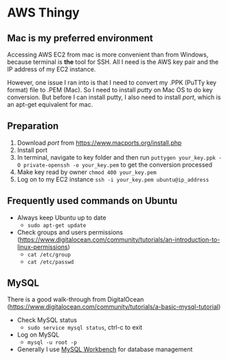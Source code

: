 AWS Thingy
================

Mac is my preferred environment
-------------------------------

Accessing AWS EC2 from mac is more convenient than from Windows, because terminal is **the** tool for SSH. All I need is the AWS key pair and the IP address of my EC2 instance.

However, one issue I ran into is that I need to convert my .PPK (PuTTy key format) file to .PEM (Mac). So I need to install *putty* on Mac OS to do key conversion. But before I can install putty, I also need to install *port*, which is an apt-get equivalent for mac.

Preparation
-----------

1.  Download *port* from <https://www.macports.org/install.php>
2.  Install port
3.  In terminal, navigate to key folder and then run `puttygen your_key.ppk -O private-openssh -o your_key.pem` to get the conversion processed
4.  Make key read by owner `chmod 400 your_key.pem`
5.  Log on to my EC2 instance `ssh -i your_key.pem ubuntu@ip_address`

Frequently used commands on Ubuntu
----------------------------------

-   Always keep Ubuntu up to date
    -   `sudo apt-get update`
-   Check groups and users permissions (<https://www.digitalocean.com/community/tutorials/an-introduction-to-linux-permissions>)
    -   `cat /etc/group`
    -   `cat /etc/passwd`

MySQL
-----

There is a good walk-through from DigitalOcean (<https://www.digitalocean.com/community/tutorials/a-basic-mysql-tutorial>)

-   Check MySQL status
    -   `sudo service mysql status`, ctrl-c to exit
-   Log on MySQL
    -   `mysql -u root -p`
-   Generally I use [MySQL Workbench](https://dev.mysql.com/downloads/workbench/) for database management
